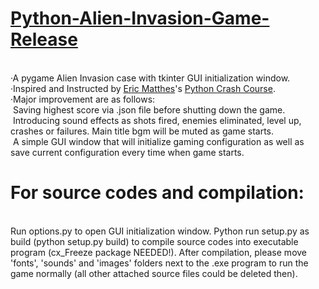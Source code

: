 # [Python-Alien-Invasion-Game-Release][url]
<br>·A pygame Alien Invasion case with tkinter GUI initialization window.
<br>·Inspired and Instructed by [Eric Matthes][ehmatthes]'s [Python Crash Course][book].
<br>·Major improvement are as follows:
<br>&nbsp;Saving highest score via .json file before shutting down the game.
<br>&nbsp;Introducing sound effects as shots fired, enemies eliminated, level up, crashes or failures. Main title bgm will be muted as game starts.
<br>&nbsp;A simple GUI window that will initialize gaming configuration as well as save current configuration every time when game starts.

# For source codes and compilation: 
<br>Run options.py to open GUI initialization window. Python run setup.py as build (python setup.py build) to compile source codes into executable program (cx_Freeze package NEEDED!). After compilation, please move 'fonts', 'sounds' and  'images' folders next to the .exe program to run the game normally (all other attached source files could be deleted then).

[url]:https://github.com/Springfield4ever/Python-Alien-Invasion-Game/releases/tag/Executable
[book]:https://nostarch.com/pythoncrashcourse2e
[ehmatthes]:https://github.com/ehmatthes
